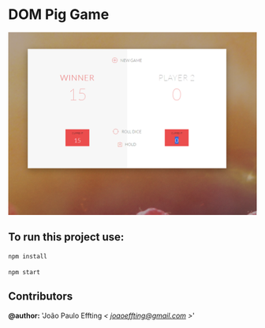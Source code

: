 # DOM Pig Game

![alt tag](print.png)

## To run this project use:
```
npm install

npm start
```

## Contributors

**@author:** 'João Paulo Effting *< [joaoeffting@gmail.com](mailto:joaoeffting@gmail.com) >*' 
